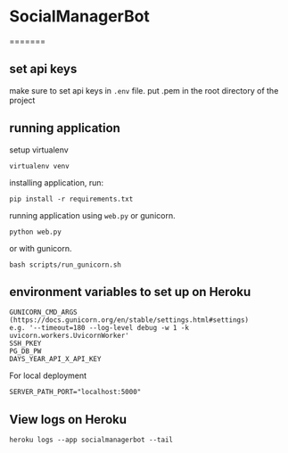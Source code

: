 # SocialManagerBot
=======
## set api keys
make sure to set api keys in `.env` file.
put .pem in the root directory of the project

## running application
setup virtualenv
```commandline
virtualenv venv
```

installing application, run:
```commandline
pip install -r requirements.txt
```



running application using `web.py` or gunicorn.
```commandline
python web.py
```
or with gunicorn.
```commandline
bash scripts/run_gunicorn.sh
```

## environment variables to set up on Heroku
```
GUNICORN_CMD_ARGS (https://docs.gunicorn.org/en/stable/settings.html#settings)
e.g. '--timeout=180 --log-level debug -w 1 -k uvicorn.workers.UvicornWorker'
SSH_PKEY
PG_DB_PW
DAYS_YEAR_API_X_API_KEY
```
For local deployment
```
SERVER_PATH_PORT="localhost:5000"
```

## View logs on Heroku
```commandline
heroku logs --app socialmanagerbot --tail
```